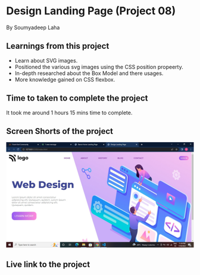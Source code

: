 # Design Landing Page (Project 08)

By Soumyadeep Laha

## Learnings from this project

- Learn about SVG images.
- Positioned the various svg images using the CSS position propeerty.
- In-depth researched about the Box Model and there usages. 
- More knowledge gained on CSS flexbox.

## Time to taken to complete the project

It took me around 1 hours 15 mins time to complete.

## Screen Shorts of the project

![](./images/Screen.jpg)

## Live link to the project

